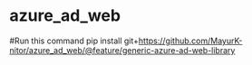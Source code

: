 # azure_ad_web

#Run this command
pip install git+https://github.com/MayurK-nitor/azure_ad_web/@feature/generic-azure-ad-web-library